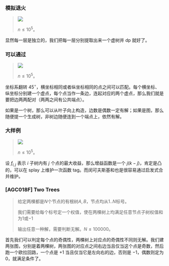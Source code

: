 ### 模拟退火

> ![](./p53.png)
>
> $n\le 10^5$。

显然每一层是独立的，我们把每一层分别提取出来一个虚树并 dp 就好了。

### 可以通过

> ![](./p54.png)
>
> $n\le 10^5$。

坐标系翻转 $45^{\circ}$，横坐标相同或者纵坐标相同的点之间可以匹配。每个横坐标、纵坐标分别建一个虚点，每个点当作一条边，连起对应的两个虚点，那么我们就是要把边两两配对（两两之间有公共端点）。

如果是一个树，那么可以从叶子向上构造，边数是偶数一定有解；如果是图，那么随便提一个生成树，非树边随便连到一个端点上，依然有解。

### 大样例

> ![](./p55.png)
>
> $n\le 10^5$。

设 $f_{i,j}$ 表示 $i$ 子树内有 $j$ 个点的最大收益，那么增益函数是一个 $j(k-j)$，肯定是凸的，可以在 splay 上维护一次函数 tag。而闵可夫斯基和也是很容易通过启发式合并维护。

### [AGC018F] Two Trees

> 给定两棵都是$N$个节点的有根树$A,B$，节点均从$1..N$标号。
>
> 我们需要给每个标号定一个权值，使在两棵树上均满足任意节点子树权值和为$1$或$-1$
>
> 输出任意一种解，需要判断无解。$N\leqslant 100000$。

首先我们可以判定每个点的奇偶性，两棵树上对应点的奇偶性不同则无解。我们建两张图，分别是着两棵树，两张图的对应点之间右边当且仅当这个点是奇数，然后跑一个欧拉回路，一个点是 $+1$ 当且仅当它是左向右的边，否则是 $-1$，偶数则定为 $0$，就满足条件了。

